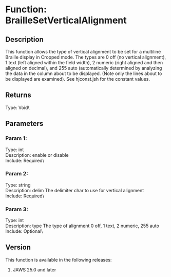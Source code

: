 # Function: BrailleSetVerticalAlignment

## Description

This function allows the type of vertical alignment to be set for a
multiline Braille display in Cropped mode. The types are 0 off (no
vertical alignment), 1 text (left aligned within the field width), 2
numeric (right aligned and then aligned on decimal), and 255 auto
(automatically determined by analyzing the data in the column about to
be displayed. (Note only the lines about to be displayed are examined).
See hjconst.jsh for the constant values.

## Returns

Type: Void\

## Parameters

### Param 1:

Type: int\
Description: enable or disable\
Include: Required\

### Param 2:

Type: string\
Description: delim The delimiter char to use for vertical alignment\
Include: Required\

### Param 3:

Type: int\
Description: type The type of alignment 0 off, 1 text, 2 numeric, 255
auto\
Include: Optional\

## Version

This function is available in the following releases:

1.  JAWS 25.0 and later
